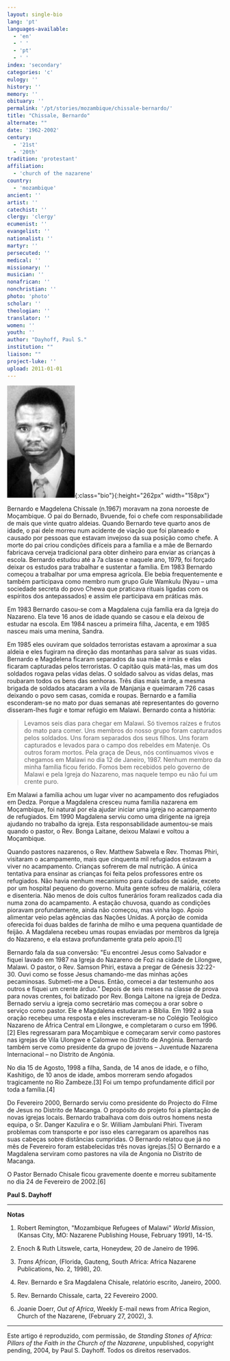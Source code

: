 ```yaml
---
layout: single-bio
lang: 'pt'
languages-available:
  - 'en'
  - ' '
  - 'pt'
  - ' '
index: 'secondary'
categories: 'c'
eulogy: ''
history: ''
memory: ''
obituary: ''
permalink: '/pt/stories/mozambique/chissale-bernardo/'
title: "Chissale, Bernardo"
alternate: ""
date: '1962-2002'
century:
  - '21st'
  - '20th'
tradition: 'protestant'
affiliation:
  - 'church of the nazarene'
country:
  - 'mozambique'
ancient: ''
artist: ''
catechist: ''
clergy: 'clergy'
ecumenist: ''
evangelist: ''
nationalist: ''
martyr: ''
persecuted: ''
medical: ''
missionary: ''
musician: ''
nonafrican: ''
nonchristian: ''
photo: 'photo'
scholar: ''
theologian: ''
translator: ''
women: ''
youth: ''
author: "Dayhoff, Paul S."
institution: ""
liaison: ""
project-luke: ''
upload: 2011-01-01
---
```


![image](/images/bio-pics/mozambique/chissale-bernardo/chissale_bernardo.jpg){:class="bio"}{:height="262px" width="158px"}

Bernardo e Magdelena Chissale (n.1967) moravam na zona noroeste de Moçambique. O pai do Bernado, Bvuende, foi o chefe com responsabilidade de mais que vinte quatro aldeias. Quando Bernardo teve quarto anos de idade, o pai dele morreu num acidente de viação que foi planeado e causado por pessoas que estavam invejoso da sua posição como chefe. A morte do pai criou condições difíceis para a família e a mãe de Bernardo fabricava cerveja tradicional para obter dinheiro para enviar as crianças à escola. Bernardo estudou até a 7a classe e naquele ano, 1979, foi forçado deixar os estudos para trabalhar e sustentar a família. Em 1983 Bernardo começou a trabalhar por uma empresa agrícola. Ele bebia frequentemente e também participava como membro num grupo Gule Wamkulu (Nyau – uma sociedade secreta do povo Chewa que praticava rituais ligadas com os espíritos dos antepassados) e assim ele participava em práticas más.

Em 1983 Bernardo casou-se com a Magdalena cuja família era da Igreja do Nazareno. Ela teve 16 anos de idade quando se casou e ela deixou de estudar na escola. Em 1984 nasceu a primeira filha, Jacenta, e em 1985 nasceu mais uma menina, Sandra.

Em 1985 eles ouviram que soldados terroristas estavam a aproximar a sua aldeia e eles fugiram na direção das montanhas para salvar as suas vidas. Bernardo e Magdelena ficaram separados da sua mãe e irmãs e elas ficaram capturadas pelos terroristas. O capitão quis matá-las, mas um dos soldados rogava pelas vidas delas. O soldado salvou as vidas delas, mas roubaram todos os bens das senhoras. Três dias mais tarde, a mesma brigada de soldados atacaram a vila de Manjanja e queimaram 726 casas deixando o povo sem casas, comida e roupas. Bernardo e a família esconderam-se no mato por duas semanas até representantes do governo disseram-lhes fugir e tomar refúgio em Malawi. Bernardo conta a história:

> Levamos seis dias para chegar em Malawi. Só tivemos raízes e frutos do mato para comer. Uns membros do nosso grupo foram capturados pelos soldados. Uns foram separados dos seus filhos. Uns foram capturados e levados para o campo dos rebeldes em Matenje. Os outros foram mortos. Pela graça de Deus, nós continuamos vivos e chegamos em Malawi no dia 12 de Janeiro, 1987. Nenhum membro da minha família ficou ferido. Fomos bem recebidos pelo governo de Malawi e pela Igreja do Nazareno, mas naquele tempo eu não fui um crente puro.

Em Malawi a família achou um lugar viver no acampamento dos refugiados em Dedza. Porque a Magdalena cresceu numa família nazarena em Moçambique, foi natural por ela ajudar iniciar uma igreja no acampamento de refugiados. Em 1990 Magdalena serviu como uma dirigente na igreja ajudando no trabalho da igreja. Esta responsabilidade aumentou-se mais quando o pastor, o Rev. Bonga Laitane, deixou Malawi e voltou a Moçambique.

Quando pastores nazarenos, o Rev. Matthew Sabwela e Rev. Thomas Phiri, visitaram o acampamento, mais que cinquenta mil refugiados estavam a viver no acampamento. Crianças sofrerem de mal nutrição. A única tentativa para ensinar as crianças foi feita pelos professores entre os refugiados. Não havia nenhum mecanismo para cuidados de saúde, exceto por um hospital pequeno do governo. Muita gente sofreu de malária, cólera e disenteria. Não menos de dois cultos funerários foram realizados cada dia numa zona do acampamento. A estação chuvosa, quando as condi&ccedil;&otilde;es  pioravam profundamente, ainda não começou, mas vinha logo. Apoio alimentar veio pelas agências das Nações Unidas. A porção de comida oferecida foi duas baldes de farinha de milho e uma pequena quantidade de feijão. A Magdalena recebeu umas roupas enviadas por membros da Igreja do Nazareno, e ela estava profundamente grata pelo apoio.[1]

Bernardo fala da sua conversão: "Eu encontrei Jesus como Salvador e fiquei lavado em 1987 na Igreja do Nazareno de Fozi na cidade de Lilongwe, Malawi. O pastor, o Rev. Samson Phiri, estava a pregar de Génesis 32:22-30. Ouvi como se fosse Jesus chamando-me das minhas ações pecaminosas. Submeti-me a Deus. Então, comecei a dar testemunho aos outros e fiquei um crente árduo.” Depois de seis meses na classe de prova para novas crentes, foi batizado por Rev. Bonga Laitone na igreja de Dedza. Bernado serviu a igreja como secretário mas começou a orar sobre o serviço como pastor. Ele e Magdalena estudaram a Bíblia. Em 1992 a sua oração recebeu uma resposta e eles inscreveram-se no Colégio Teológico Nazareno de África Central em Lilongwe, e completaram o curso em 1996.[2] Eles regressaram para Moçambique e começaram servir como pastores nas igrejas de Vila Ulongwe e Calomwe no Distrito de Angónia. Bernardo também serve como presidente da grupo de jovens – Juventude Nazarena Internacional – no Distrito de Angónia.

No dia 15 de Agosto, 1998 a filha, Sanda, de 14 anos de idade, e o filho, Kashitigo, de 10 anos de idade, ambos morreram sendo afogados tragicamente no Rio Zambeze.[3] Foi um tempo profundamente difícil por toda a família.[4]

Do Fevereiro 2000, Bernardo serviu como presidente do Projecto do Filme de Jesus no Distrito de Macanga. O propósito do projeto foi a plantação de novas igrejas locais. Bernardo trabalhava com dois outros homens nesta equipa, o Sr. Danger Kazulira e o Sr. William Jambulani Phiri. Tiveram problemas com transporte e por isso eles carregaram os aparelhos nas suas cabeças sobre distâncias cumpridas. O Bernardo relatou que já no mês de Fevereiro foram estabelecidas três novas igrejas.[5] O Bernardo e a Magdalena serviram como pastores na vila de Angonia no Distrito de Macanga.

O Pastor Bernado Chisale ficou gravemente doente e morreu subitamente no dia 24 de Fevereiro de 2002.[6]

**Paul S. Dayhoff**

---

**Notas**

1. Robert Remington, "Mozambique Refugees of Malawi" *World Mission*, (Kansas City, MO: Nazarene Publishing House, February 1991), 14-15.

2. Enoch & Ruth Litswele, carta, Honeydew, 20 de Janeiro de 1996.

3. *Trans African*, (Florida, Gauteng, South Africa: Africa Nazarene Publications, No. 2, 1998), 20.

4. Rev. Bernardo e Sra Magdalena Chisale, relatório escrito, Janeiro, 2000.

5. Rev. Bernardo Chissale, carta, 22 Fevereiro 2000.

6. Joanie Doerr, *Out of Africa*, Weekly E-mail news from Africa Region, Church of the Nazarene, (February 27, 2002), 3.

---

Este artigo é  reproduzido, com permissão, de *Standing Stones of Africa: Pillars of the  Faith in the Church of the Nazarene*, unpublished, copyright pending, 2004,  by Paul S. Dayhoff. Todos os direitos reservados.
